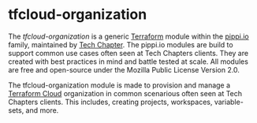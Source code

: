 # tfcloud-organization

The _tfcloud-organization_ is a generic [Terraform](https://www.terraform.io/) module within the [pippi.io](https://pippi.io) family, maintained by [Tech Chapter](https://techchapter.com/). The pippi.io modules are build to support common use cases often seen at Tech Chapters clients. They are created with best practices in mind and battle tested at scale. All modules are free and open-source under the Mozilla Public License Version 2.0.

The tfcloud-organization module is made to provision and manage a [Terraform Cloud](https://app.terraform.io/) organization in common scenarious often seen at Tech Chapters clients. This includes, creating projects, workspaces, variable-sets, and more.

